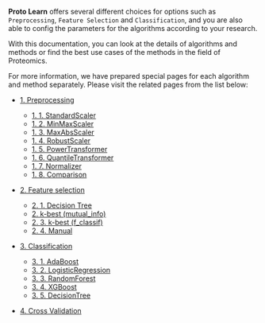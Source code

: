 **Proto Learn** offers several different choices for options such as `Preprocessing`, `Feature Selection` and `Classification`, and you are also able to config the parameters for the algorithms according to your research.

With this documentation, you can look at the details of algorithms and methods or find the best use cases of the methods in the field of Proteomics. 

For more information, we have prepared special pages for each algorithm and method separately. 
Please visit the related pages from the list below:

- [1. Preprocessing](https://github.com/OmicEra/proto_learn/wiki/METHODS-%7C-1.-Preprocessing#1-preprocessing)
  * [1. 1. StandardScaler](https://github.com/OmicEra/proto_learn/wiki/METHODS-%7C-1.-Preprocessing#1-1-standardscaler)
  * [1. 2. MinMaxScaler](https://github.com/OmicEra/proto_learn/wiki/METHODS-%7C-1.-Preprocessing#1-2-minmaxscaler)
  * [1. 3. MaxAbsScaler](https://github.com/OmicEra/proto_learn/wiki/METHODS-%7C-1.-Preprocessing#1-3-maxabsscaler)
  * [1. 4. RobustScaler](https://github.com/OmicEra/proto_learn/wiki/METHODS-%7C-1.-Preprocessing#1-4-robustscaler)
  * [1. 5. PowerTransformer](https://github.com/OmicEra/proto_learn/wiki/METHODS-%7C-1.-Preprocessing#1-5-powertransformer)
  * [1. 6. QuantileTransformer](https://github.com/OmicEra/proto_learn/wiki/METHODS-%7C-1.-Preprocessing#1-6-quantiletransformer)
  * [1. 7. Normalizer](https://github.com/OmicEra/proto_learn/wiki/METHODS-%7C-1.-Preprocessing#1-7-normalizer)
  * [1. 8. Comparison](https://github.com/OmicEra/proto_learn/wiki/METHODS-%7C-1.-Preprocessing#1-8-Comparison)

- [2. Feature selection](https://github.com/OmicEra/proto_learn/wiki/METHODS-%7C-2.-Feature-selection#2-feature-selection)
	- [2. 1. Decision Tree](https://github.com/OmicEra/proto_learn/wiki/METHODS-%7C-2.-Feature-selection#2-1-decision-tree)
	- [2. k-best (mutual_info)](https://github.com/OmicEra/proto_learn/wiki/METHODS-%7C-2.-Feature-selection#2-k-best--mutual-info-)
	- [2. 3. k-best (f_classif)](https://github.com/OmicEra/proto_learn/wiki/METHODS-%7C-2.-Feature-selection#2-3-k-best--f-classif-)
	- [2. 4. Manual](https://github.com/OmicEra/proto_learn/wiki/METHODS-%7C-2.-Feature-selection#2-4-manual)

- [3. Classification](https://github.com/OmicEra/proto_learn/wiki/METHODS-%7C-3.-Classification#3-classification)
	- [3. 1. AdaBoost](https://github.com/OmicEra/proto_learn/wiki/METHODS-%7C-3.-Classification#3-1-adaboost)
	- [3. 2. LogisticRegression](https://github.com/OmicEra/proto_learn/wiki/METHODS-%7C-3.-Classification#3-2-logisticregression)
	- [3. 3. RandomForest](https://github.com/OmicEra/proto_learn/wiki/METHODS-%7C-3.-Classification#3-3-randomforest)
	- [3. 4. XGBoost](https://github.com/OmicEra/proto_learn/wiki/METHODS-%7C-3.-Classification#3-4-xgboost)
	- [3. 5. DecisionTree](https://github.com/OmicEra/proto_learn/wiki/METHODS-%7C-3.-Classification#3-5-decisiontree)

- [4. Cross Validation](https://github.com/OmicEra/proto_learn/wiki/METHODS-%7C-4.-Cross-Validation#4-cross-validation)


  